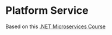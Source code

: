 # Platform Service

Based on this [.NET Microservices Course](https://www.youtube.com/watch?v=DgVjEo3OGBI)
